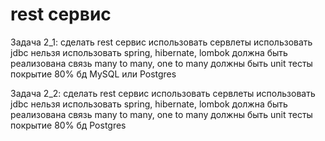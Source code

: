 # rest сервис
Задача 2_1:
сделать rest сервис
использовать сервлеты
использовать jdbc
нельзя использовать spring, hibernate, lombok
должна быть реализована связь many to many, one to many
должны быть unit тесты покрытие 80%
бд MySQL или Postgres

Задача 2_2:
сделать rest сервис
использовать сервлеты
использовать jdbc
нельзя использовать spring, hibernate, lombok
должна быть реализована связь many to many, one to many
должны быть unit тесты покрытие 80%
бд  Postgres




